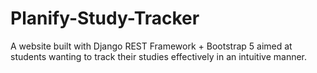 # Planify-Study-Tracker
A website built with Django REST Framework + Bootstrap 5 aimed at students wanting to track their studies effectively in an intuitive manner.

